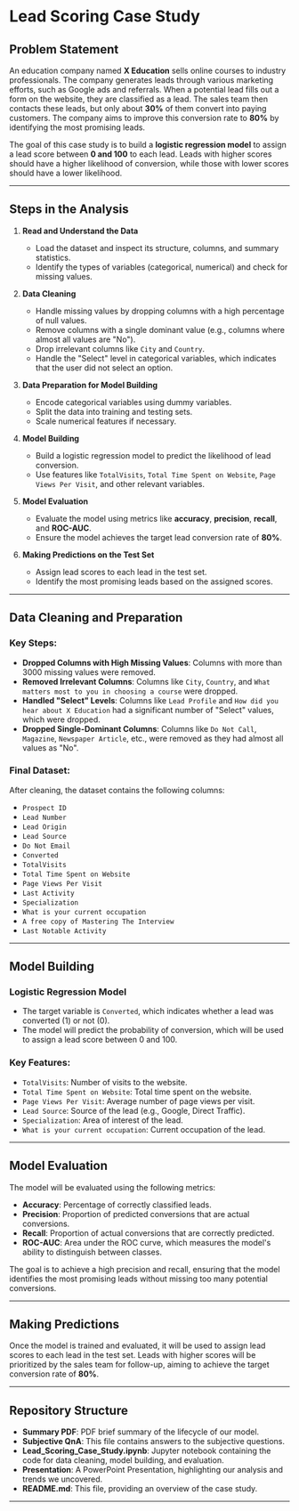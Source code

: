 # Lead Scoring Case Study

## Problem Statement

An education company named **X Education** sells online courses to industry professionals. The company generates leads through various marketing efforts, such as Google ads and referrals. When a potential lead fills out a form on the website, they are classified as a lead. The sales team then contacts these leads, but only about **30%** of them convert into paying customers. The company aims to improve this conversion rate to **80%** by identifying the most promising leads.

The goal of this case study is to build a **logistic regression model** to assign a lead score between **0 and 100** to each lead. Leads with higher scores should have a higher likelihood of conversion, while those with lower scores should have a lower likelihood.

---

## Steps in the Analysis

1. **Read and Understand the Data**
   - Load the dataset and inspect its structure, columns, and summary statistics.
   - Identify the types of variables (categorical, numerical) and check for missing values.

2. **Data Cleaning**
   - Handle missing values by dropping columns with a high percentage of null values.
   - Remove columns with a single dominant value (e.g., columns where almost all values are "No").
   - Drop irrelevant columns like `City` and `Country`.
   - Handle the "Select" level in categorical variables, which indicates that the user did not select an option.

3. **Data Preparation for Model Building**
   - Encode categorical variables using dummy variables.
   - Split the data into training and testing sets.
   - Scale numerical features if necessary.

4. **Model Building**
   - Build a logistic regression model to predict the likelihood of lead conversion.
   - Use features like `TotalVisits`, `Total Time Spent on Website`, `Page Views Per Visit`, and other relevant variables.

5. **Model Evaluation**
   - Evaluate the model using metrics like **accuracy**, **precision**, **recall**, and **ROC-AUC**.
   - Ensure the model achieves the target lead conversion rate of **80%**.

6. **Making Predictions on the Test Set**
   - Assign lead scores to each lead in the test set.
   - Identify the most promising leads based on the assigned scores.

---

## Data Cleaning and Preparation

### Key Steps:
- **Dropped Columns with High Missing Values**: Columns with more than 3000 missing values were removed.
- **Removed Irrelevant Columns**: Columns like `City`, `Country`, and `What matters most to you in choosing a course` were dropped.
- **Handled "Select" Levels**: Columns like `Lead Profile` and `How did you hear about X Education` had a significant number of "Select" values, which were dropped.
- **Dropped Single-Dominant Columns**: Columns like `Do Not Call`, `Magazine`, `Newspaper Article`, etc., were removed as they had almost all values as "No".

### Final Dataset:
After cleaning, the dataset contains the following columns:
- `Prospect ID`
- `Lead Number`
- `Lead Origin`
- `Lead Source`
- `Do Not Email`
- `Converted`
- `TotalVisits`
- `Total Time Spent on Website`
- `Page Views Per Visit`
- `Last Activity`
- `Specialization`
- `What is your current occupation`
- `A free copy of Mastering The Interview`
- `Last Notable Activity`

---

## Model Building

### Logistic Regression Model
- The target variable is `Converted`, which indicates whether a lead was converted (1) or not (0).
- The model will predict the probability of conversion, which will be used to assign a lead score between 0 and 100.

### Key Features:
- `TotalVisits`: Number of visits to the website.
- `Total Time Spent on Website`: Total time spent on the website.
- `Page Views Per Visit`: Average number of page views per visit.
- `Lead Source`: Source of the lead (e.g., Google, Direct Traffic).
- `Specialization`: Area of interest of the lead.
- `What is your current occupation`: Current occupation of the lead.

---

## Model Evaluation

The model will be evaluated using the following metrics:
- **Accuracy**: Percentage of correctly classified leads.
- **Precision**: Proportion of predicted conversions that are actual conversions.
- **Recall**: Proportion of actual conversions that are correctly predicted.
- **ROC-AUC**: Area under the ROC curve, which measures the model's ability to distinguish between classes.

The goal is to achieve a high precision and recall, ensuring that the model identifies the most promising leads without missing too many potential conversions.

---

## Making Predictions

Once the model is trained and evaluated, it will be used to assign lead scores to each lead in the test set. Leads with higher scores will be prioritized by the sales team for follow-up, aiming to achieve the target conversion rate of **80%**.

---

## Repository Structure

- **Summary PDF**: PDF brief summary of the lifecycle of our model.
- **Subjective QnA**: This file contains answers to the subjective questions.
- **Lead_Scoring_Case_Study.ipynb**: Jupyter notebook containing the code for data cleaning, model building, and evaluation.
- **Presentation**: A PowerPoint Presentation, highlighting our analysis and trends we uncovered.
- **README.md**: This file, providing an overview of the case study.

---
